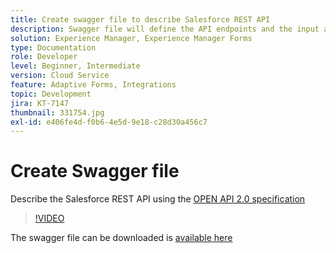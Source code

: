 ```yaml
---
title: Create swagger file to describe Salesforce REST API
description: Swagger file will define the API endpoints and the input and output parameters
solution: Experience Manager, Experience Manager Forms
type: Documentation
role: Developer
level: Beginner, Intermediate
version: Cloud Service
feature: Adaptive Forms, Integrations
topic: Development
jira: KT-7147
thumbnail: 331754.jpg
exl-id: e406fe4d-f0b6-4e5d-9e18-c28d30a456c7
---
```

# Create Swagger file

Describe the Salesforce REST API using the [OPEN API 2.0 specification](https://swagger.io/docs/specification/2-0/basic-structure/)

>[!VIDEO](https://video.tv.adobe.com/v/331754?quality=12&learn=on)

The swagger file can be downloaded is [available here](assets/sfdc-rest-swagger.zip)
